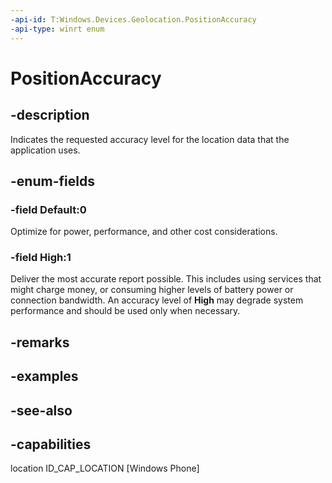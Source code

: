 ```yaml
---
-api-id: T:Windows.Devices.Geolocation.PositionAccuracy
-api-type: winrt enum
---
```


<!-- Enumeration syntax
public enum Windows.Devices.Geolocation.PositionAccuracy : int
-->

# PositionAccuracy

## -description
Indicates the requested accuracy level for the location data that the application uses.

## -enum-fields
### -field Default:0
Optimize for power, performance, and other cost considerations.

### -field High:1
Deliver the most accurate report possible. This includes using services that might charge money, or consuming higher levels of battery power or connection bandwidth. An accuracy level of **High** may degrade system performance and should be used only when necessary.


## -remarks

## -examples

## -see-also


## -capabilities
location
ID_CAP_LOCATION [Windows Phone]

